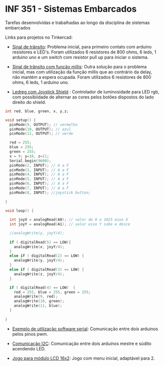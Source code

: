 # INF 351 - Sistemas Embarcados
Tarefas desenvolvidas e trabalhadas ao longo da disciplina de sistemas embarcados

Links para projetos no Tinkercad:
- [Sinal de trânsito](https://www.tinkercad.com/things/cqZiBnmquDY-inf-351-sinal-com-delay/editel?sharecode=8amqkm1yjkt6Jg-5jGzq1_opUrOBXxqCrwtUhF2Ozps): Problema inicial, para primeiro contato com arduino resistores e LED's. Foram utilizados 6 resistores de 800 ohms, 6 leds, 1 arduino uno e um switch com resistor pull up para iniciar o sistema.

- [Sinal de trânsito com função millis](https://www.tinkercad.com/things/3xfkNRFGMTQ-inf-351-sinal-com-milis/editel?sharecode=CDmlwx9dQJ_CN93Ar4F63e10F_NnETIlnzDdw1rKVIo): Outra solução para o problema inicial, mas com utilização da função millis que ao contrário da delay, não mantém a espera ocupada. Foram utilizados 6 resistores de 800 ohms, 6 leds, 1 arduino uno.

- [Ledreg com Joystick Shield](https://embarcados.com.br/wp-content/uploads/2016/07/2016-07-04-16.49.45-e1467664974367-595x418.jpg) : Controlador de luminosidade para LED rgb, com possibiidade de alternar as cores pelos botões dispostos do lado direito do shield.
~~~C++
int red, blue, green, x, y,z;

void setup() {
  pinMode(9, OUTPUT); // vermelho
  pinMode(10, OUTPUT); // azul
  pinMode(11, OUTPUT); // verde

  red = 255;
  blue = 255;
  green = 255;
  x = 9; y=10, z=11;
  Serial.begin(9600);
  pinMode(2, INPUT); // A a F
  pinMode(3, INPUT); // A a F
  pinMode(4, INPUT); // A a F
  pinMode(5, INPUT); // A a F
  pinMode(6, INPUT); // A a F
  pinMode(7, INPUT); // A a F
  pinMode(8, INPUT); //joystick button;
    
}

void loop() {
  
  int joyX = analogRead(A0); // valor de 0 a 1023 eixo X
  int joyY = analogRead(A1); // valor eixo Y sobe e desce

  //analogWrite(y, joyY/4);
  
  if ( digitalRead(5) == LOW){
    analogWrite(x, joyY/4);
  }  
  else if ( digitalRead(2) == LOW) {
    analogWrite(y, joyY/4);
  }
  else if ( digitalRead(3) == LOW) {
    analogWrite(z, joyY/4);
  }

  if ( digitalRead(4) == LOW)  {
    red = 255, blue = 255, green = 255;
    analogWrite(9, red);
    analogWrite(10, green);  
    analogWrite(11, blue);    
  }
  
}
~~~

- [Exemplo de utilização software serial](https://www.tinkercad.com/things/loPFmKxhuwC-copy-of-software-serial/editel?sharecode=ib6ayoHrM39-gHRWWf9Cjs5Zq3VgeWTc5gOAL_PCwqU): Comunicação entre dois arduinos pelos pinos pwm.

- [Comunicação I2C](https://www.tinkercad.com/things/3JF9ul2pKwb-copy-of-i2c-communicationled/editel?sharecode=VOFLMu5qgx3ez8kDPTSAdcrfTTn_MeJQh00cRs4VLHc): Comunicação entre dois arduinos mestre e súdito acendendo LED.

- [Jogo para módulo LCD 16x2](https://www.tinkercad.com/things/jXHLoEPEHzJ-dino-sem-internet/editel?sharecode=AAsz6RJW4JIby4PtCG72CrTYI3HuVMdCgkEFugpKcro): Jogo com menu inicial, adaptável para 2.



